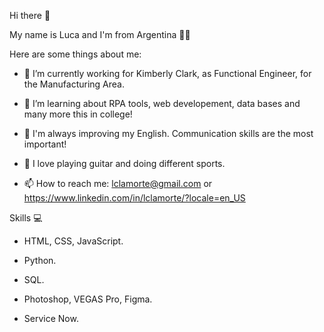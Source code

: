 Hi there 👋

My name is Luca and I'm from Argentina 💙🤍

Here are some things about me:

- 🔭 I’m currently working for Kimberly Clark, as Functional Engineer, for the Manufacturing Area.

- 🌱 I’m learning about RPA tools, web developement, data bases and many more this in college!

- 🔧 I'm always improving my English. Communication skills are the most important!

- 🎸 I love playing guitar and doing different sports.

- 📫 How to reach me: lclamorte@gmail.com or https://www.linkedin.com/in/lclamorte/?locale=en_US

Skills 💻

- HTML, CSS, JavaScript.

- Python.

- SQL.

- Photoshop, VEGAS Pro, Figma.

- Service Now.
